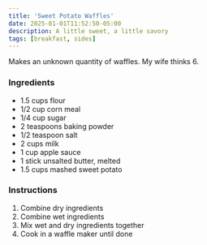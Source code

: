 ```yaml
---
title: 'Sweet Potato Waffles'
date: 2025-01-01T11:52:50-05:00
description: A little sweet, a little savory
tags: [breakfast, sides]
---
```


Makes an unknown quantity of waffles. My wife thinks 6.

### Ingredients

- 1.5 cups flour
- 1/2 cup corn meal
- 1/4 cup sugar
- 2 teaspoons baking powder
- 1/2 teaspoon salt
- 2 cups milk
- 1 cup apple sauce
- 1 stick unsalted butter, melted
- 1.5 cups mashed sweet potato

### Instructions

1. Combine dry ingredients
2. Combine wet ingredients
3. Mix wet and dry ingredients together
4. Cook in a waffle maker until done

